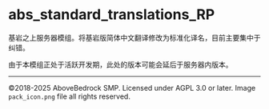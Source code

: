 # abs_standard_translations_RP

基岩之上服务器模组。将基岩版简体中文翻译修改为标准化译名，目前主要集中于纠错。

由于本模组正处于活跃开发期，此处的版本可能会延后于服务器内版本。

---

©2018-2025 AboveBedrock SMP. Licensed under AGPL 3.0 or later. Image `pack_icon.png` file all rights reserved.
